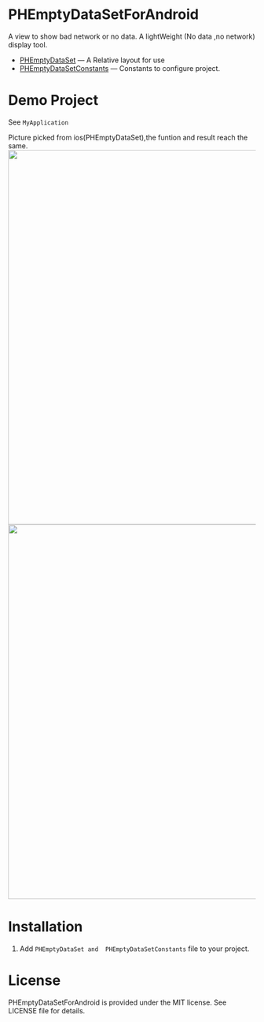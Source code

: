 # PHEmptyDataSetForAndroid
A view to show bad network or no data.
A lightWeight (No data ,no network) display tool.


* [PHEmptyDataSet](https://github.com/HeterPu/PHEmptyDataSetForAndroid/tree/master/MyApplication/app/src/main/java/com/example/peterhu/myapplication) — A Relative layout for use
* [PHEmptyDataSetConstants](https://github.com/HeterPu/PHEmptyDataSetForAndroid/tree/master/MyApplication/app/src/main/java/com/example/peterhu/myapplication) — Constants to configure project.


Demo Project
==============
See `MyApplication`

Picture picked from ios(PHEmptyDataSet),the funtion and result reach the same.
<img src="https://raw.github.com/HeterPu/PHEmptyDataSet/master/snapshot/1.png" width="760"><br/>
<img src="https://raw.github.com/HeterPu/PHEmptyDataSet/master/snapshot/2.png" width="760"><br/>


Installation
==============

1. Add `PHEmptyDataSet and  PHEmptyDataSetConstants` file to your project.


License
==============
PHEmptyDataSetForAndroid is provided under the MIT license. See LICENSE file for details.
